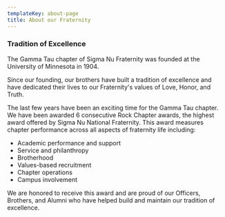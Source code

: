 ```yaml
---
templateKey: about-page
title: About our Fraternity
---
```

### Tradition of Excellence

The Gamma Tau chapter of Sigma Nu Fraternity was founded at the University of Minnesota in 1904.

Since our founding, our brothers have built a tradition of excellence and have dedicated their lives to our Fraternity's values of Love, Honor, and Truth.

The last few years have been an exciting time for the Gamma Tau chapter. We have been awarded 6 consecutive Rock Chapter awards, the highest award offered by Sigma Nu National Fraternity. This award measures chapter performance across all aspects of fraternity life including:
* Academic performance and support
* Service and philanthropy
* Brotherhood
* Values-based recruitment
* Chapter operations
* Campus involvement

We are honored to receive this award and are proud of our Officers, Brothers, and Alumni who have helped build and maintain our tradition of excellence.
